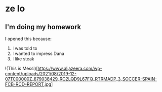 # ze lo

## I'm doing my homework

I opened this because:
1. I was told to
2. I wanted to impress Dana
3. I like steak

!(This is Messi)[https://www.aljazeera.com/wp-content/uploads/2021/08/2019-12-07T000000Z_879038429_RC2LQD9L67FQ_RTRMADP_3_SOCCER-SPAIN-FCB-RCD-REPORT.jpg]
